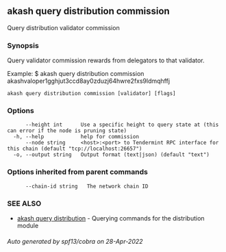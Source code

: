 ## akash query distribution commission

Query distribution validator commission

### Synopsis

Query validator commission rewards from delegators to that validator.

Example:
$ akash query distribution commission akashvaloper1gghjut3ccd8ay0zduzj64hwre2fxs9ldmqhffj

```
akash query distribution commission [validator] [flags]
```

### Options

```
      --height int      Use a specific height to query state at (this can error if the node is pruning state)
  -h, --help            help for commission
      --node string     <host>:<port> to Tendermint RPC interface for this chain (default "tcp://localhost:26657")
  -o, --output string   Output format (text|json) (default "text")
```

### Options inherited from parent commands

```
      --chain-id string   The network chain ID
```

### SEE ALSO

* [akash query distribution](akash_query_distribution.md)	 - Querying commands for the distribution module

###### Auto generated by spf13/cobra on 28-Apr-2022
